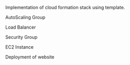 Implementation of cloud formation stack using template.

AutoScaling Group

Load Balancer

Security Group

EC2 Instance

Deployment of website
